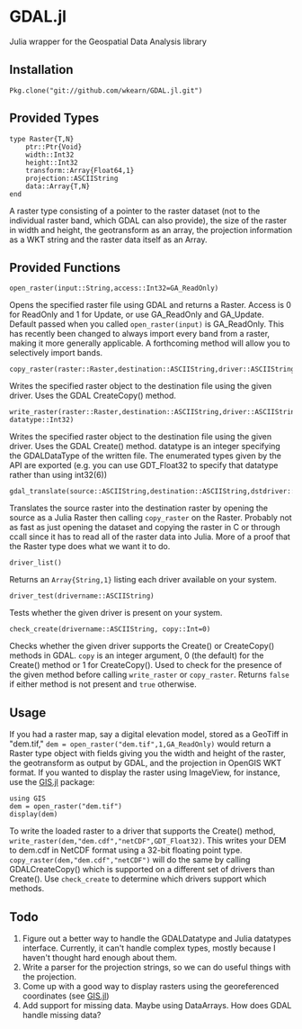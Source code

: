 GDAL.jl
=======

Julia wrapper for the Geospatial Data Analysis library

## Installation ##

	Pkg.clone("git://github.com/wkearn/GDAL.jl.git")

## Provided Types ##

	type Raster{T,N}
		ptr::Ptr{Void}
		width::Int32
		height::Int32
		transform::Array{Float64,1}
		projection::ASCIIString
		data::Array{T,N}
	end

A raster type consisting of a pointer to the raster dataset (not to the individual raster band, which GDAL can also provide), the size of the raster in width and height, the geotransform as an array, the projection information as a WKT string and the raster data itself as an Array.

## Provided Functions ##

	open_raster(input::String,access::Int32=GA_ReadOnly)

Opens the specified raster file using GDAL and returns a Raster. Access is 0 for ReadOnly and 1 for Update, or use GA\_ReadOnly and GA\_Update. Default passed when you called `open_raster(input)` is GA_ReadOnly. This has recently been changed to always import every band from a raster, making it more generally applicable. A forthcoming method will allow you to selectively import bands.

	copy_raster(raster::Raster,destination::ASCIIString,driver::ASCIIString)

Writes the specified raster object to the destination file using the given driver. Uses the GDAL CreateCopy() method.

	write_raster(raster::Raster,destination::ASCIIString,driver::ASCIIString, datatype::Int32)

Writes the specified raster object to the destination file using the given driver. Uses the GDAL Create() method. datatype is an integer specifying the GDALDataType of the written file. The enumerated types given by the API are exported (e.g. you can use GDT_Float32 to specify that datatype rather than using int32(6))

	gdal_translate(source::ASCIIString,destination::ASCIIString,dstdriver::ASCIIString)

Translates the source raster into the destination raster by opening the source as a Julia Raster then calling `copy_raster` on the Raster. Probably not as fast as just opening the dataset and copying the raster in C or through ccall since it has to read all of the raster data into Julia. More of a proof that the Raster type does what we want it to do.

	driver_list()

Returns an `Array{String,1}` listing each driver available on your system.

	driver_test(drivername::ASCIIString)

Tests whether the given driver is present on your system.

	check_create(drivername::ASCIIString, copy::Int=0)

Checks whether the given driver supports the Create() or CreateCopy() methods in GDAL. `copy` is an integer argument, 0 (the default) for the Create() method or 1 for CreateCopy(). Used to check for the presence of the given method before calling `write_raster` or `copy_raster`. Returns `false` if either method is not present and `true` otherwise.

## Usage ##

If you had a raster map, say a digital elevation model, stored as a GeoTiff in "dem.tif," `dem = open_raster("dem.tif",1,GA_ReadOnly)` would return a Raster type object with fields giving you the width and height of the raster, the geotransform as output by GDAL, and the projection in OpenGIS WKT format. If you wanted to display the raster using ImageView, for instance, use the [GIS.jl](https://github.com/wkearn/GIS.jl) package:

	using GIS
	dem = open_raster("dem.tif")
	display(dem)

To write the loaded raster to a driver that supports the Create() method, `write_raster(dem,"dem.cdf","netCDF",GDT_Float32)`. This writes your DEM to dem.cdf in NetCDF format using a 32-bit floating point type. `copy_raster(dem,"dem.cdf","netCDF")` will do the same by calling GDALCreateCopy() which is supported on a different set of drivers than Create(). Use `check_create` to determine which drivers support which methods.

## Todo ##

1. Figure out a better way to handle the GDALDatatype and Julia datatypes interface. Currently, it can't handle complex types, mostly because I haven't thought hard enough about them.
2. Write a parser for the projection strings, so we can do useful things with the projection.
3. Come up with a good way to display rasters using the georeferenced coordinates (see [GIS.jl](https://github.com/wkearn/GIS.jl))
4. Add support for missing data. Maybe using DataArrays. How does GDAL handle missing data?
